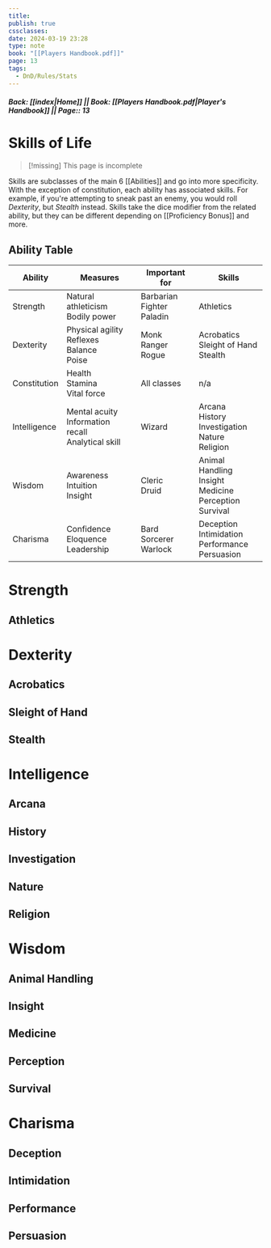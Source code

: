 ```yaml
---
title: 
publish: true
cssclasses: 
date: 2024-03-19 23:28
type: note
book: "[[Players Handbook.pdf]]"
page: 13
tags:
  - DnD/Rules/Stats
---
```

##### Back: [[index|Home]] || Book: [[Players Handbook.pdf|Player's Handbook]] || Page:: 13
# Skills of Life 

> [!missing] This page is incomplete

Skills are subclasses of the main 6 [[Abilities]] and go into more specificity. With the exception of constitution, each ability has associated skills. For example, if you're attempting to sneak past an enemy, you would roll *Dexterity*, but *Stealth* instead. Skills take the dice modifier from the related ability, but they can be different depending on [[Proficiency Bonus]] and more.
## Ability Table

| Ability      | Measures                                                | Important for                   | Skills                                                           |
| ------------ | ------------------------------------------------------- | ------------------------------- | ---------------------------------------------------------------- |
| Strength     | Natural athleticism<br>Bodily power                     | Barbarian<br>Fighter<br>Paladin | Athletics                                                        |
| Dexterity    | Physical agility<br>Reflexes<br>Balance<br>Poise        | Monk<br>Ranger<br>Rogue         | Acrobatics<br>Sleight of Hand<br>Stealth                         |
| Constitution | Health<br>Stamina<br>Vital force                        | All classes                     | n/a                                                              |
| Intelligence | Mental acuity<br>Information recall<br>Analytical skill | Wizard                          | Arcana<br>History<br>Investigation<br>Nature<br>Religion         |
| Wisdom       | Awareness<br>Intuition<br>Insight                       | Cleric<br>Druid                 | Animal Handling<br>Insight<br>Medicine<br>Perception<br>Survival |
| Charisma     | Confidence<br>Eloquence<br>Leadership                   | Bard<br>Sorcerer<br>Warlock     | Deception<br>Intimidation<br>Performance<br>Persuasion           |

# Strength
## Athletics
# Dexterity
## Acrobatics
## Sleight of Hand
## Stealth
# Intelligence
## Arcana
## History
## Investigation
## Nature
## Religion
# Wisdom
## Animal Handling
## Insight
## Medicine
## Perception
## Survival
# Charisma
## Deception
## Intimidation
## Performance
## Persuasion

